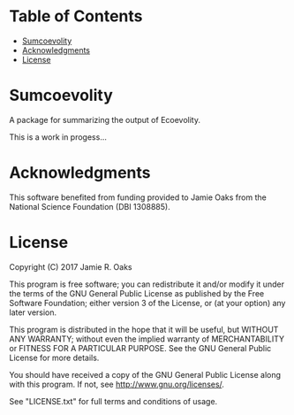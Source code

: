 Table of Contents
=================

 -  [Sumcoevolity](#sumcoevolity)
 -  [Acknowledgments](#acknowledgments)
 -  [License](#license)

Sumcoevolity
============

A package for summarizing the output of Ecoevolity.

This is a work in progess...

Acknowledgments
================

This software benefited from funding provided to Jamie Oaks from the National
Science Foundation (DBI 1308885).

License
=======

Copyright (C) 2017 Jamie R. Oaks

This program is free software; you can redistribute it and/or modify
it under the terms of the GNU General Public License as published by
the Free Software Foundation; either version 3 of the License, or
(at your option) any later version.

This program is distributed in the hope that it will be useful,
but WITHOUT ANY WARRANTY; without even the implied warranty of
MERCHANTABILITY or FITNESS FOR A PARTICULAR PURPOSE.  See the
GNU General Public License for more details.

You should have received a copy of the GNU General Public License along
with this program. If not, see <http://www.gnu.org/licenses/>.

See "LICENSE.txt" for full terms and conditions of usage.
